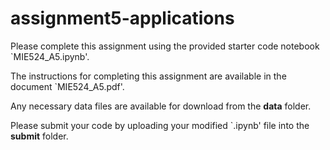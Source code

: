 # assignment5-applications

Please complete this assignment using the provided starter code notebook `MIE524_A5.ipynb'.

The instructions for completing this assignment are available in the document `MIE524_A5.pdf'.

Any necessary data files are available for download from the **data** folder.

Please submit your code by uploading your modified `.ipynb' file into the **submit** folder.